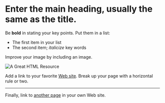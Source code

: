 <html>

<head>
<title> GeoSci89 </title>
</head>

<body>
<h1>Enter the main heading, usually the same as the title.</h1>
<p>Be <b>bold</b> in stating your key points. Put them in a list: </p>
<ul>
<li>The first item in your list</li>
<li>The second item; <i>italicize</i> key words</li>
</ul>
<p>Improve your image by including an image. </p>
<p><img src="http://www.mygifs.com/CoverImage.gif" alt="A Great HTML Resource"></p>
<p>Add a link to your favorite <a href="https://www.dummies.com/">Web site</a>.
Break up your page with a horizontal rule or two. </p>
<hr>
<p>Finally, link to <a href="page2.html">another page</a> in your own Web site.</p>
</body>
</html>

